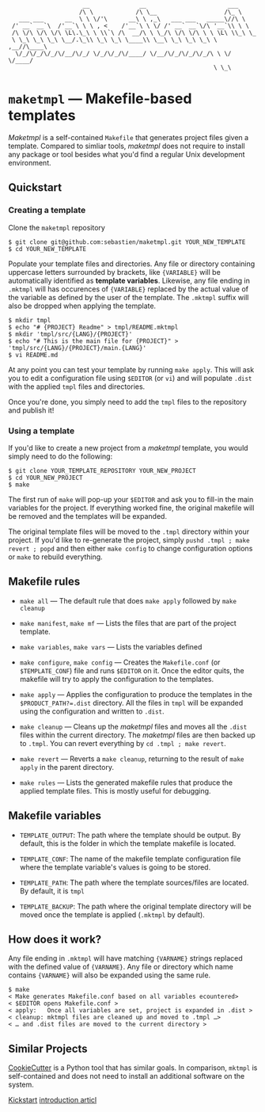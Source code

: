 ```
                     __              __                       ___      
                    /\ \            /\ \__                   /\_ \     
   ___ ___      __  \ \ \/'\      __\ \ ,_\   ___ ___   _____\//\ \    
 /' __` __`\  /'__`\ \ \ , <    /'__`\ \ \/ /' __` __`\/\ '__`\\ \ \   
 /\ \/\ \/\ \/\ \L\.\_\ \ \\`\ /\  __/\ \ \_/\ \/\ \/\ \ \ \L\ \\_\ \_ 
 \ \_\ \_\ \_\ \__/.\_\\ \_\ \_\ \____\\ \__\ \_\ \_\ \_\ \ ,__//\____\
  \/_/\/_/\/_/\/__/\/_/ \/_/\/_/\/____/ \/__/\/_/\/_/\/_/\ \ \/ \/____/
                                                          \ \_\        
```

# `maketmpl` ― Makefile-based templates

*Maketmpl* is a self-contained `Makefile` that generates project files
given a template. Compared to simliar tools, *maketmpl* does not require
to install any package or tool besides what you'd find a regular Unix
development environment.

## Quickstart

### Creating a template

Clone the `maketmpl` repository

```
$ git clone git@github.com:sebastien/maketmpl.git YOUR_NEW_TEMPLATE
$ cd YOUR_NEW_TEMPLATE
```  

Populate your template files and directories. Any file or directory containing
uppercase letters surrounded by brackets, like `{VARIABLE}` will be automatically
identified as **template variables**. Likewise, any file ending in `.mktmpl` will
has occurences of `{VARIABLE}` replaced by the actual value of the variable
as defined by the user of the template. The `.mktmpl` suffix will also be dropped
when applying the template.

``` 
$ mkdir tmpl
$ echo "# {PROJECT} Readme" > tmpl/README.mktmpl
$ mkdir 'tmpl/src/{LANG}/{PROJECT}'
$ echo "# This is the main file for {PROJECT}" > 'tmpl/src/{LANG}/{PROJECT}/main.{LANG}'
$ vi README.md
```

At any point you can test your template by running `make apply`. This will
ask you to edit a configuration file using `$EDITOR` (or `vi`) and will
populate `.dist` with the applied `tmpl` files and directories.

Once you're done, you simply need to add the `tmpl` files to the repository
and publish it!

### Using a template

If you'd like to create a new project from a *maketmpl* template, you
would simply need to do the following:

```
$ git clone YOUR_TEMPLATE_REPOSITORY YOUR_NEW_PROJECT
$ cd YOUR_NEW_PROJECT
$ make
```

The first run of `make` will pop-up your `$EDITOR` and ask you to fill-in the
main variables for the project. If everything worked fine, the original makefile
will be removed and the templates will be expanded.

The original template files will be moved to the `.tmpl` directory within your project. If 
you'd like to re-generate the project, simply `pushd .tmpl ; make revert ; popd` and
then either `make config` to change configuration options or `make` to rebuild
everything.

## Makefile rules 

- `make all` ― The default rule that does `make apply` followed by `make cleanup`

- `make manifest`, `make mf` ― Lists the files that are part of the project template. 

- `make variables`, `make vars` ― Lists the variables defined 

- `make configure`, `make config` ― Creates the `Makefile.conf` (or `$TEMPLATE_CONF`) file and runs
  `$EDITOR` on it. Once the editor quits, the makefile will try to 
   apply the configuration to the templates.

- `make apply` ­― Applies the configuration to produce the templates in the
  `$PRODUCT_PATH?=.dist` directory. All the files in
  `tmpl` will be expanded using the configuration and written
  to `.dist`.

- `make cleanup` ― Cleans up the *maketmpl* files and moves all the `.dist`
  files within the current directory. The *maketmpl* files
  are then backed up to `.tmpl`. You can revert everything
  by `cd .tmpl ; make revert`.

- `make revert` ―  Reverts a `make cleanup`, returning to the result
   of `make apply` in the parent directory.

- `make rules` ― Lists the generated makefile rules  that produce the applied
   template files. This is mostly useful for debugging.

## Makefile variables

- `TEMPLATE_OUTPUT`: The path where the template should be output. By default, this is
  the folder in which the template makefile is located.

- `TEMPLATE_CONF`: The name of the makefile template configuration file where the 
  template variable's values is going to be stored.

- `TEMPLATE_PATH`: The path where the template sources/files are located. By default,
  it is `tmpl`

- `TEMPLATE_BACKUP`: The path where the original template directory will be moved once the
   template is applied (`.mktmpl` by default).

## How does it work?

Any file ending in `.mktmpl` will have matching `{VARNAME}` strings
replaced with the defined value of `{VARNAME}`. Any file or directory which
name contains `{VARNAME}` will also be expanded using the same rule.

```
$ make
< Make generates Makefile.conf based on all variables ecountered>
< $EDITOR opens Makefile.conf >
< apply:   Once all variables are set, project is expanded in .dist >
< cleanup: mktmpl files are cleaned up and moved to .tmpl …>
< … and .dist files are moved to the current directory >
```

## Similar Projects

[CookieCutter](https://github.com/audreyr/cookiecutter) is a Python tool that
has similar goals. In comparison, `mktmpl` is self-contained and does not need to install an additional software on the system.

[Kickstart](https://github.com/Keats/kickstart) [introduction articl](https://dev.to/artemix/kickstart-a-fast-and-simple-project-bootstrapper-40k1)
